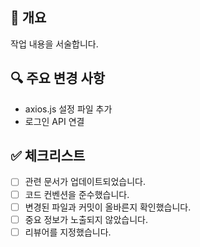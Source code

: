 ## 📌 개요

작업 내용을 서술합니다.

## 🔍 주요 변경 사항

- axios.js 설정 파일 추가
- 로그인 API 연결

## ✅ 체크리스트

- [ ] 관련 문서가 업데이트되었습니다.
- [ ] 코드 컨벤션을 준수했습니다.
- [ ] 변경된 파일과 커밋이 올바른지 확인했습니다.
- [ ] 중요 정보가 노출되지 않았습니다.
- [ ] 리뷰어를 지정했습니다.
